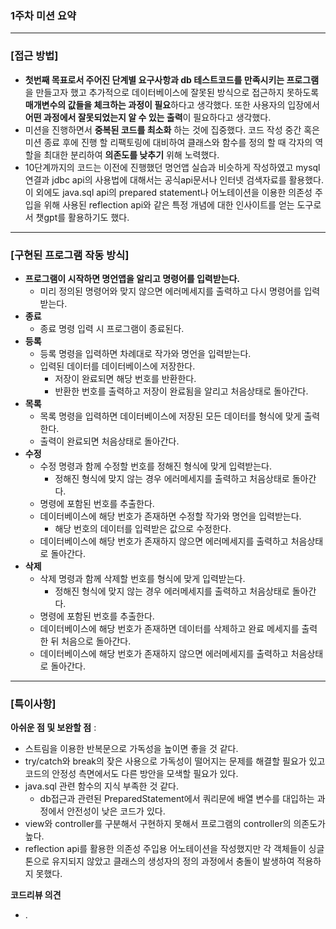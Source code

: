 ### 1주차 미션 요약

---

### **[접근 방법]**
- **첫번째 목표로서 주어진 단계별 요구사항과 db 테스트코드를 만족시키는 프로그램**을 만들고자 했고
추가적으로 데이터베이스에 잘못된 방식으로 접근하지 못하도록 **매개변수의 값들을 체크하는 과정이 필요**하다고 생각했다.
또한 사용자의 입장에서 **어떤 과정에서 잘못되었는지 알 수 있는 출력**이 필요하다고 생각했다.
- 미션을 진행하면서 **중복된 코드를 최소화** 하는 것에 집중했다. 
코드 작성 중간 혹은 미션 종료 후에 진행 할 리팩토링에 대비하여 
클래스와 함수를 정의 할 때 각자의 역할을 최대한 분리하여 **의존도를 낮추기** 위해 노력했다.
- 10단계까지의 코드는 이전에 진행했던 명언앱 실습과 비슷하게 작성하였고 mysql 연결과 jdbc api의 사용법에 대해서는 공식api문서나 인터넷 검색자료를 활용했다. 
이 외에도 java.sql api의 prepared statement나 
어노테이션을 이용한 의존성 주입을 위해 사용된 reflection api와 같은 
특정 개념에 대한 인사이트를 얻는 도구로서 챗gpt를 활용하기도 했다.
---
### **[구현된 프로그램 작동 방식]** 
- **프로그램이 시작하면 명언앱을 알리고 명령어를 입력받는다.**
  - 미리 정의된 명령어와 맞지 않으면 에러메세지를 출력하고 다시 명령어를 입력받는다.
- **종료**
  - 종료 명령 입력 시 프로그램이 종료된다.
- **등록**
  - 등록 명령을 입력하면 차례대로 작가와 명언을 입력받는다.
  - 입력된 데이터를 데이터베이스에 저장한다.
    - 저장이 완료되면 해당 번호를 반환한다.
    - 반환한 번호를 출력하고 저장이 완료됨을 알리고 처음상태로 돌아간다.
- **목록**
  - 목록 명령을 입력하면 데이터베이스에 저장된 모든 데이터를 형식에 맞게 출력한다.
  - 출력이 완료되면 처음상태로 돌아간다.
- **수정**
  - 수정 명령과 함께 수정할 번호를 정해진 형식에 맞게 입력받는다.
    - 정해진 형식에 맞지 않는 경우 에러메세지를 출력하고 처음상태로 돌아간다.
  - 명령에 포함된 번호를 추출한다.
  - 데이터베이스에 해당 번호가 존재하면 수정할 작가와 명언을 입력받는다.
    - 해당 번호의 데이터를 입력받은 값으로 수정한다.
  - 데이터베이스에 해당 번호가 존재하지 않으면 에러메세지를 출력하고 처음상태로 돌아간다.
- **삭제**
  - 삭제 명령과 함께 삭제할 번호를 형식에 맞게 입력받는다.
    - 정해진 형식에 맞지 않는 경우 에러메세지를 출력하고 처음상태로 돌아간다.
  - 명령에 포함된 번호를 추출한다.
  - 데이터베이스에 해당 번호가 존재하면 데이터를 삭제하고 완료 메세지를 출력한 뒤 처음으로 돌아간다.
  - 데이터베이스에 해당 번호가 존재하지 않으면 에러메세지를 출력하고 처음상태로 돌아간다.
---
### **[특이사항]**

**아쉬운 점 및 보완할 점** :
- 스트림을 이용한 반복문으로 가독성을 높이면 좋을 것 같다.
- try/catch와 break의 잦은 사용으로 가독성이 떨어지는 문제를 해결할 필요가 있고 코드의 안정성 측면에서도 다른 방안을 모색할 필요가 있다.
- java.sql 관련 함수의 지식 부족한 것 같다. 
  - db접근과 관련된 PreparedStatement에서 쿼리문에 배열 변수를 대입하는 과정에서 안전성이 낮은 코드가 있다. 
- view와 controller를 구분해서 구현하지 못해서 프로그램의 controller의 의존도가 높다.
- reflection api를 활용한 의존성 주입용 어노테이션을 작성했지만 각 객체들이 싱글톤으로 유지되지 않았고 클래스의 생성자의 정의 과정에서 충돌이 발생하여 적용하지 못했다.

**코드리뷰 의견**
- .